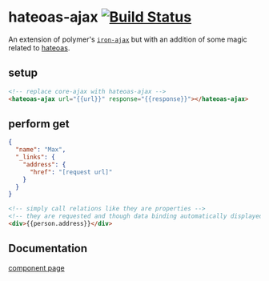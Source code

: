 # hateoas-ajax [![Build Status](https://travis-ci.org/Nemo64/hateoas-ajax.svg?branch=master)](https://travis-ci.org/Nemo64/hateoas-ajax)

An extension of polymer's [`iron-ajax`](https://elements.polymer-project.org/elements/iron-ajax)
but with an addition of some magic related to [hateoas](http://en.wikipedia.org/wiki/HATEOAS).

## setup

```HTML
<!-- replace core-ajax with hateoas-ajax -->
<hateoas-ajax url="{{url}}" response="{{response}}"></hateoas-ajax>
```

## perform get

```JSON
{
  "name": "Max",
  "_links": {
    "address": {
      "href": "[request url]"
    }
  }
}
```

```HTML
<!-- simply call relations like they are properties -->
<!-- they are requested and though data binding automatically displayed when present -->
<div>{{person.address}}</div>
```

## Documentation
[component page](http://Nemo64.github.io/hateoas-ajax/)

